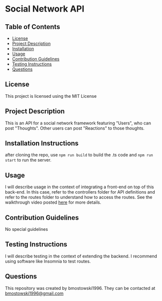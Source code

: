 # Social Network API

## Table of Contents 

- [License](#license)
- [Project Description](#Project-Description)
- [Installation](#Installation-Instructions)
- [Usage](#usage)
- [Contribution Guidelines](#contribution-guidelines)
- [Testing Instructions](#testing-instructions)
- [Questions](#questions)

## License 
This project is licensed using the MIT License

## Project Description 
This is an API for a social network framework featuring "Users", who can post "Thoughts". Other users can post "Reactions" to those thoughts.

## Installation Instructions 
after cloning the repo, use `npm run build` to build the .ts code and `npm run start` to run the server.

## Usage 
I will describe usage in the context of integrating a front-end on top of this back-end. In this case, refer to the controllers folder for API definitions and refer to the routes folder to understand how to access the routes. See the walkthrough video posted [here](https://drive.google.com/file/d/1N0DLwajBGAk-CWPBHBZiR16QSBbW-DpQ/view?usp=sharing) for more details.

## Contribution Guidelines 
No special guidelines

## Testing Instructions 
I will describe testing in the context of extending the backend. I recommend using software like Insomnia to test routes.

## Questions 
This repository was created by bmostowski1996.
They can be contacted at bmostowski1996@gmail.com

